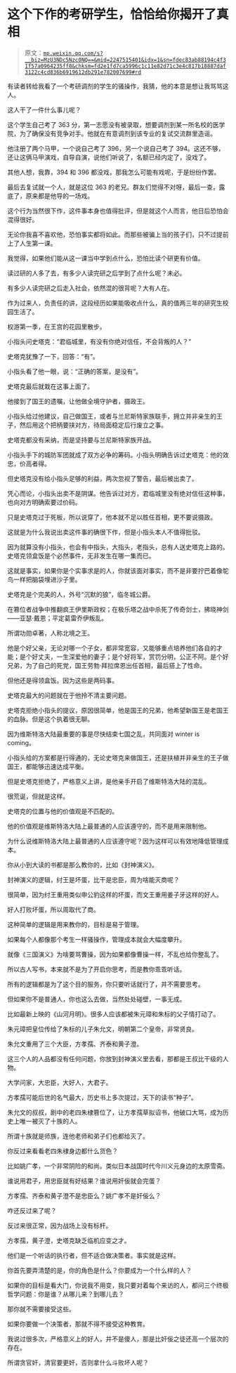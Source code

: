 # 这个下作的考研学生，恰恰给你揭开了真相

> 原文：[`mp.weixin.qq.com/s?__biz=MzU3NDc5Nzc0NQ==&mid=2247515401&idx=1&sn=fdec83ab88194c4f31f57a0964235ff8&chksm=fd2e1fd7ca5996c1c11e82d71c3e4c817b18887daf3122c4cd836b6919612db291e782007699#rd`](http://mp.weixin.qq.com/s?__biz=MzU3NDc5Nzc0NQ==&mid=2247515401&idx=1&sn=fdec83ab88194c4f31f57a0964235ff8&chksm=fd2e1fd7ca5996c1c11e82d71c3e4c817b18887daf3122c4cd836b6919612db291e782007699#rd)

有读者转给我看了一个考研调剂的学生的骚操作，我猜，他的本意是想让我骂骂这人。 

这人干了一件什么事儿呢？ 

这个学生自己考了 363 分，第一志愿没有被录取，想要调剂到某一所名校的医学院，为了确保没有竞争对手。他就在有意调剂到该专业的复试交流群里造谣。

他注册了两个马甲，一个说自己考了 396，另一个说自己考了 394。这还不够，还让这俩马甲演戏，自导自演，说他们听说了，名额已经内定了，没戏了。

其他人想，我靠，394 和 396 都没戏，那我怎么可能有戏呢，于是纷纷作罢。

最后去复试就一个人，就是这位 363 的老兄。群友们觉得不对呀，最后一查，露底了，原来都是他导的一场戏。 

这个行为当然很下作，这件事本身也值得批评，但是就这个人而言，他日后恐怕会混得很好。 

无论你我喜不喜欢他，恐怕事实都将如此。而那些被骗上当的孩子们，只不过提前上了人生第一课。

我觉得，如果他们能从这一课当中学到点什么，恐怕比读个研更有价值。

读过研的人多了去，有多少人读完研之后学到了点什么呢？未必。

有多少人读完研之后走入社会，依然混的很背呢？大有人在。

作为过来人，负责任的讲，这段经历如果能吸收点什么，真的值两三年的研究生校园生活了。

权游第一季，在王宫的花园里散步。

小指头问史塔克：“君临城里，有没有你绝对信任，不会背叛的人？”

史塔克犹豫了一下，回答：“有”。

小指头看了他一眼，说：“正确的答案，是没有”。

史塔克最后就栽在这事上面了。

他接到了国王的遗嘱，让他做全境守护者，摄政王。 

小指头给过他建议，自己做国王，或者与兰尼斯特家族联手，拥立并非亲生的王子，然后用这个把柄要挟对方，待局面稳定后行废立之事。

史塔克都没有采纳，而是坚持要与兰尼斯特家族开战。

小指头手下的城防军团就成了双方必争的筹码。小指头明确告诉过史塔克：他的效忠，价高者得。

但史塔克没有给小指头足够的利益，两次忽视了警告，最后被出卖了。

凭心而论，小指头出卖不是阴谋。他告诉过对方，君临城里没有绝对信任这种事，也向对方明确索要过价码。

只是史塔克过于死板，所以说穿了，他本就不足以胜任首相，更不要说摄政。

这就是为什么我说出卖这件事的确很下作，但是小指头本人不值得批驳。 

因为就算没有小指头，也会有中指头，大指头，老指头，总有人送史塔克上路的。史塔克领盒饭是个必然事件，无非发生在哪一集而已。

这就是事实，如果你是个实事求是的人，你就该面对事实，而不是非要拧巴着像鸵鸟一样把脑袋埋进沙子里。 

史塔克是个完美的人，外号“沉默的狼”，临冬城公爵。

在篡位者战争中推翻疯王伊里斯政权；在极乐塔之战中杀死了传奇剑士，拂晓神剑——亚瑟·戴恩；平定葛雷乔伊叛乱。

所谓功勋卓著，人称北境之王。

他是个好父亲，无论对哪一个子女，都非常宽容，又能够重点培养他们各自的才能；是个好丈夫，一生深爱他的妻子；是个好将军，赏罚分明，公正不阿。是个好兄弟，为了自己的死党，国王劳勃·拜拉席恩出任首相，最后搭上了性命。

但他还是得领盒饭。因为这些是两码事。

史塔克最大的问题就在于他拎不清主要问题。

史塔克拒绝小指头的提议，原因很简单，他是国王的兄弟，他希望新国王是老国王的血脉。但是这个执着很无聊。

因为维斯特洛大陆最重要的事是尽快结束七国之乱，共同面对 winter is coming。

小指头给的方案都是行得通的，无论史塔克来做国王，还是扶植并非亲生的王子做国王，都能够迅速达成平衡。

但是史塔克拒绝了，严格意义上讲，是他亲手开启了维斯特洛大陆的混乱。

很荒诞，但就是这样。 

史塔克的位置与他的价值观是不匹配的。

他的价值观是维斯特洛大陆上最普通的人应该遵守的，而不是用来限制他。

为什么说维斯特洛大陆上最普通的人应该遵守呢？因为这样可以有效地降低管理成本。

你从小到大读的书都是那么教你的，比如《封神演义》。

封神演义的逻辑，纣王是坏蛋，比干是忠臣，周为啥能灭商呢？

很简单，因为纣王重用类似申公豹这样的坏蛋，而文王重用姜子牙这样的好人。 

好人打败坏蛋，所以周取代了商。 

这种简单的逻辑是用来教你的，目标是易于管理。

如果每个人都像那个考生一样骚操作，管理成本就会大幅度攀升。

就像《三国演义》为啥要骂曹操，因为如果都像曹操一样，不乱也给你整乱了。

所以古人写书，本来就不是为了开启你思考，而是教你乖乖听话。

所有的逻辑都是为了这个目的服务，你只要听话就行了，并不需要思考。

但如果你不是普通人，你也这么去做，当然处处碰壁，一事无成。

比如最新上映的《山河月明》。很多人应该都被朱元璋和朱标的父子情打动了。

朱元璋把皇位传给了朱标的儿子朱允文，明朝第二个皇帝，非常贤良。

朱允文重用了三个大臣，方孝孺、齐泰和黄子澄。

这三个人的人品都没有任何问题，你放到封神演义里去看，那都是王叔比干级的人物。 

大学问家，大忠臣，大好人，大君子。 

方孝孺可能后世的名气最大，历史书上多次提过，天下的读书“种子”。

朱允文的叔叔，剧中的老四朱棣篡位了，让方孝孺草拟诏书，他破口大骂，成为历史上唯一被灭了十族的人。

所谓十族就是师族，连他老师和弟子们也都给灭了。 

你反过来看看老四朱棣身边都什么货色？ 

比如姚广孝，一个非常阴险的和尚。类似日本战国时代今川义元身边的太原雪斋。

谁说用君子，用忠臣就有好结果？谁说用奸佞就会完蛋？

方孝孺、齐泰和黄子澄不是忠臣么？姚广孝不是奸佞么？

咋还反过来了呢？ 

反过来很正常，因为战场上没有标杆。

方孝孺，黄子澄，史塔克缺乏临机应变之才。 

他们是一个听话的执行者，但不适合做决策者。事实就是这样。 

你首先要弄清楚的是，你的角色是什么？你要成为一个什么样的人？ 

如果你的目标是看大门，你说我不用变，我只要对着每个来访的人，都问三个终极哲学问题：你是谁？从哪儿来？到哪儿去？ 

那你就不需要接受这些。 

如果你要做一个决策者，那就不得不接受这种教育。

我说过很多次，严格意义上的好人，并不是傻人，那是比奸佞之徒还高一个层次的存在。

所谓贪官奸，清官要更奸，否则拿什么斗败坏人呢？